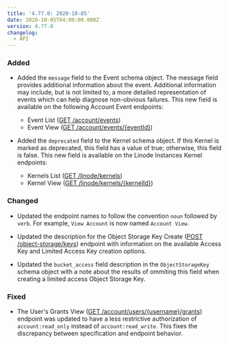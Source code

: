 ```yaml
---
title: '4.77.0: 2020-10-05'
date: 2020-10-05T04:00:00.000Z
version: 4.77.0
changelog:
  - API
---
```


### Added

- Added the `message` field to the Event schema object. The message field provides additional information about the event. Additional information may include, but is not limited to, a more detailed representation of events which can help diagnose non-obvious failures. This new field is available on the following Account Event endpoints:

    - Event List ([GET /account/events](https://www.linode.com/docs/api/account/))
    - Event View ([GET /account/events/{eventId}](https://www.linode.com/docs/api/account/))

- Added the `deprecated` field to the Kernel schema object. If this Kernel is marked as deprecated, this field has a value of true; otherwise, this field is false. This new field is available on the Linode Instances Kernel endpoints:

    - Kernels List ([GET /linode/kernels](https://www.linode.com/docs/api/linode-instances/))
    - Kernel View ([GET /linode/kernels/{kernelId}](https://www.linode.com/docs/api/linode-instances/))

### Changed

- Updated the endpoint names to follow the convention `noun` followed by `verb`. For example, `View Account` is now named `Account View`.

- Updated the description for the Object Storage Key Create ([POST /object-storage/keys](/api/v4/object-storage-keys/#post)) endpoint with information on the available Access Key and Limited Access Key creation options.

- Updated the `bucket_access` field description in the `ObjectStorageKey` schema object with a note about the results of ommiting this field when creating a limited access Object Storage Key.

### Fixed

- The User's Grants View ([GET /account/users/{username}/grants](https://www.linode.com/docs/api/account/)) endpoint was updated to have a less restrictive authorization of `account:read_only` instead of `account:read_write`. This fixes the discrepancy between specification and endpoint behavior.
